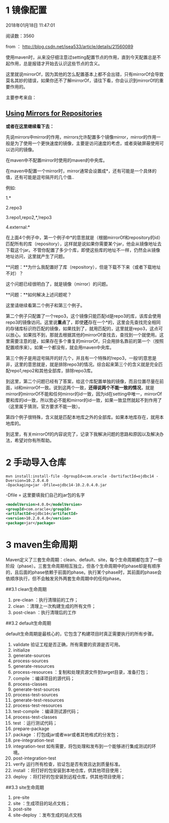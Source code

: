 # 1 镜像配置

2018年01月18日 11:47:01

阅读数：3560

from ： http://blog.csdn.net/isea533/article/details/21560089

使用maven时，从来没仔细注意过setting配置节点的作用，直到今天配置总是不起作用，总是报错才开始去认识这些节点的含义。

这里就说mirrorOf，因为其他的怎么配置基本上都不会出错，只有mirrorOf会导致莫名其妙的错误，如果你还不了解mirrorOf，请往下看，你会认识到mirrorOf的重要作用的。

主要参考来自：

## [Using Mirrors for Repositories](http://maven.apache.org/guides/mini/guide-mirror-settings.html)

**或者在这里继续看下去：**

先说mirrors中mirror的作用，mirrors允许配置多个镜像mirror，mirror的作用一般是为了使用一个更快速度的镜像，主要是访问速度的考虑，或者突破屏蔽使用可以访问的镜像。

在maven中不配置mirror时使用的maven的中央库。

在maven中配置一个mirror时，mirror通常会设置成*，还有可能是一个具体的值，还有可能是逗号隔开的几个值..

例如:

1.*

2.repo3

3.repo1,repo2,*,!repo3

4.external:*

在上面4个例子中，第一个例子中*的意思就是（根据mirrorOf和repository的id）匹配所有的库（repository），这样就是说如果你需要某个jar，他会从镜像地址去下载这个jar。不管你配置了多少个库，即使这些库的地址不一样，仍然会从镜像地址访问，这里就产生了问题。

**问题：**为什么我配置好了库（repository），但是下载不下来（或者下载地址不对）？

这个问题已经很明白了，就是镜像（mirror）的问题。

**问题：**如何解决上述问题呢？

这里请继续看第二个例子和第三个例子。

第二个例子只配置了一个repo3，这个镜像只能匹配id是repo3的库，该库会使用repo3的镜像访问。这里说**重点**了，即使**还**存在一个*的，这里会先查找完全相同的存储库标识符匹配的镜像，如果找到了，就用匹配的，这里就是repo3，这点可以放心。如果找不到，那就去根据其他的mirrorOf查找去，查找到一个就使用。这里需要注意的是，如果存在多个重复的mirrorOf，只会用排名靠前的第一个（按照配置顺序来）。如果一个都没有，就会用maven中央库。

第三个例子是用逗号隔开的好几个，并且有一个特殊的!repo3，一般!的意思是非，这里的意思就是，就是排除repo3的情况。综合起来第三个的含义就是完全匹配repo1,repo2和其他全部库，排除repo3库。

到这里，第二个问题已经有了答案，给这个库配置单独的镜像，而且位置尽量在前面，id和mirrorOf一致。说到这两个一致，**还得说两个不能一致的情况**，就是mirror的mirrorOf不能和任何mirror的id一致，因为id在setting中唯一，mirrorOf要和库的id一致，所以势必不能和mirror的id一致，如果一致显然就起不到作用了（这里属于猜测，官方要求不能一致）。

第四个例子很特殊，含义就是匹配本地库之外的全部库。如果本地库存在，就用本地库的。

到这里，有关mirrorOf的内容说完了，记录下我解决问题的思路和原因以及解决办法，希望对你有所帮助。

# 2 手动导入仓库

```mave
mvn install:install-file -DgroupId=com.oracle -DartifactId=ojdbc14 -Dversion=10.2.0.4.0 
-Dpackaging=jar -Dfile=ojdbc14-10.2.0.4.0.jar
```

-Dfile = 这里要填我们自己的jar包的名字

```xml
<modelVersion>4.0.0</modelVersion>
<groupId>com.oracle</groupId>
<artifactId>ojdbc14</artifactId>
<version>10.2.0.4.0</version>
<package>jar</package>
```

# 3 maven生命周期

Maven定义了三套生命周期：clean、default、site，每个生命周期都包含了一些阶段（phase）。三套生命周期相互独立，但各个生命周期中的phase却是有顺序的，且后面的phase依赖于前面的phase。执行某个phase时，其前面的phase会依顺序执行，但不会触发另外两套生命周期中的任何phase。

##3.1 clean生命周期

1. pre-clean    ：执行清理前的工作；
2. clean    ：清理上一次构建生成的所有文件；
3. post-clean    ：执行清理后的工作

##3.2 default生命周期

default生命周期是最核心的，它包含了构建项目时真正需要执行的所有步骤。

1. validate 验证工程是否正确，所有需要的资源是否可用。 
2. initialize
3. generate-sources
4. process-sources
5. generate-resources
6. process-resources    ：复制和处理资源文件到target目录，准备打包；
7. compile    ：编译项目的源代码；
8. process-classes
9. generate-test-sources
10. process-test-sources
11. generate-test-resources
12. process-test-resources
13. test-compile    ：编译测试源代码；
14. process-test-classes
15. test    ：运行测试代码；
16. prepare-package
17. package    ：打包成jar或者war或者其他格式的分发包；
18. pre-integration-test
19. integration-test 如有需要，将包处理和发布到一个能够进行集成测试的环境。 
20. post-integration-test
21. verify 运行所有检查，验证包是否有效且达到质量标准。 
22. install    ：将打好的包安装到本地仓库，供其他项目使用；
23. deploy    ：将打好的包安装到远程仓库，供其他项目使用；

##3.3 site生命周期

1. pre-site
2. site    ：生成项目的站点文档；
3. post-site
4. site-deploy    ：发布生成的站点文档